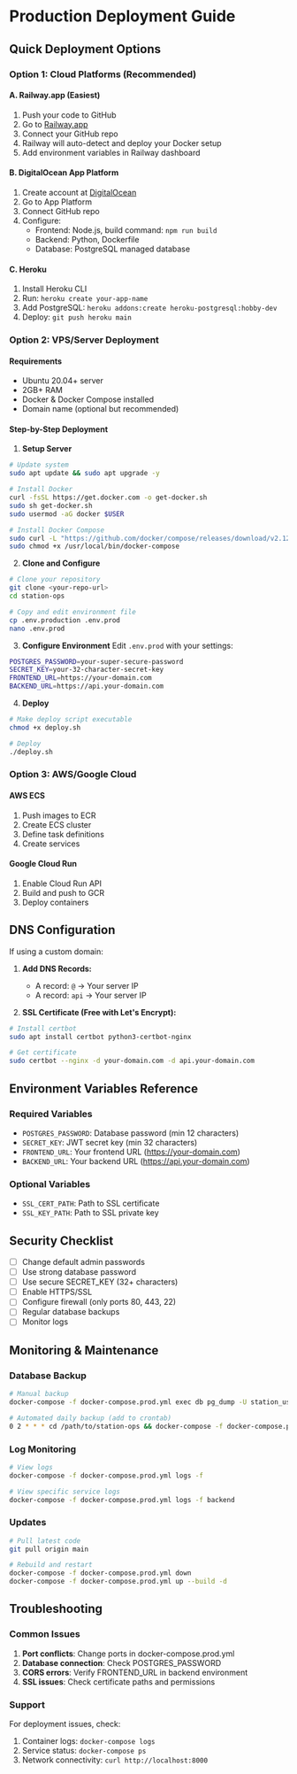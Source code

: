 # Production Deployment Guide

## Quick Deployment Options

### Option 1: Cloud Platforms (Recommended)

#### A. Railway.app (Easiest)
1. Push your code to GitHub
2. Go to [Railway.app](https://railway.app)
3. Connect your GitHub repo
4. Railway will auto-detect and deploy your Docker setup
5. Add environment variables in Railway dashboard

#### B. DigitalOcean App Platform
1. Create account at [DigitalOcean](https://digitalocean.com)
2. Go to App Platform
3. Connect GitHub repo
4. Configure:
   - Frontend: Node.js, build command: `npm run build`
   - Backend: Python, Dockerfile
   - Database: PostgreSQL managed database

#### C. Heroku
1. Install Heroku CLI
2. Run: `heroku create your-app-name`
3. Add PostgreSQL: `heroku addons:create heroku-postgresql:hobby-dev`
4. Deploy: `git push heroku main`

### Option 2: VPS/Server Deployment

#### Requirements
- Ubuntu 20.04+ server
- 2GB+ RAM
- Docker & Docker Compose installed
- Domain name (optional but recommended)

#### Step-by-Step Deployment

1. **Setup Server**
```bash
# Update system
sudo apt update && sudo apt upgrade -y

# Install Docker
curl -fsSL https://get.docker.com -o get-docker.sh
sudo sh get-docker.sh
sudo usermod -aG docker $USER

# Install Docker Compose
sudo curl -L "https://github.com/docker/compose/releases/download/v2.12.0/docker-compose-$(uname -s)-$(uname -m)" -o /usr/local/bin/docker-compose
sudo chmod +x /usr/local/bin/docker-compose
```

2. **Clone and Configure**
```bash
# Clone your repository
git clone <your-repo-url>
cd station-ops

# Copy and edit environment file
cp .env.production .env.prod
nano .env.prod
```

3. **Configure Environment**
Edit `.env.prod` with your settings:
```bash
POSTGRES_PASSWORD=your-super-secure-password
SECRET_KEY=your-32-character-secret-key
FRONTEND_URL=https://your-domain.com
BACKEND_URL=https://api.your-domain.com
```

4. **Deploy**
```bash
# Make deploy script executable
chmod +x deploy.sh

# Deploy
./deploy.sh
```

### Option 3: AWS/Google Cloud

#### AWS ECS
1. Push images to ECR
2. Create ECS cluster
3. Define task definitions
4. Create services

#### Google Cloud Run
1. Enable Cloud Run API
2. Build and push to GCR
3. Deploy containers

## DNS Configuration

If using a custom domain:

1. **Add DNS Records:**
   - A record: `@` → Your server IP
   - A record: `api` → Your server IP

2. **SSL Certificate (Free with Let's Encrypt):**
```bash
# Install certbot
sudo apt install certbot python3-certbot-nginx

# Get certificate
sudo certbot --nginx -d your-domain.com -d api.your-domain.com
```

## Environment Variables Reference

### Required Variables
- `POSTGRES_PASSWORD`: Database password (min 12 characters)
- `SECRET_KEY`: JWT secret key (min 32 characters)
- `FRONTEND_URL`: Your frontend URL (https://your-domain.com)
- `BACKEND_URL`: Your backend URL (https://api.your-domain.com)

### Optional Variables
- `SSL_CERT_PATH`: Path to SSL certificate
- `SSL_KEY_PATH`: Path to SSL private key

## Security Checklist

- [ ] Change default admin passwords
- [ ] Use strong database password
- [ ] Use secure SECRET_KEY (32+ characters)
- [ ] Enable HTTPS/SSL
- [ ] Configure firewall (only ports 80, 443, 22)
- [ ] Regular database backups
- [ ] Monitor logs

## Monitoring & Maintenance

### Database Backup
```bash
# Manual backup
docker-compose -f docker-compose.prod.yml exec db pg_dump -U station_user station_ops > backup.sql

# Automated daily backup (add to crontab)
0 2 * * * cd /path/to/station-ops && docker-compose -f docker-compose.prod.yml exec -T db pg_dump -U station_user station_ops > backups/backup-$(date +\%Y\%m\%d).sql
```

### Log Monitoring
```bash
# View logs
docker-compose -f docker-compose.prod.yml logs -f

# View specific service logs
docker-compose -f docker-compose.prod.yml logs -f backend
```

### Updates
```bash
# Pull latest code
git pull origin main

# Rebuild and restart
docker-compose -f docker-compose.prod.yml down
docker-compose -f docker-compose.prod.yml up --build -d
```

## Troubleshooting

### Common Issues
1. **Port conflicts**: Change ports in docker-compose.prod.yml
2. **Database connection**: Check POSTGRES_PASSWORD
3. **CORS errors**: Verify FRONTEND_URL in backend environment
4. **SSL issues**: Check certificate paths and permissions

### Support
For deployment issues, check:
1. Container logs: `docker-compose logs`
2. Service status: `docker-compose ps`
3. Network connectivity: `curl http://localhost:8000`